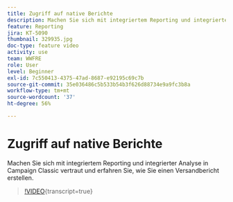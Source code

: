 ```yaml
---
title: Zugriff auf native Berichte
description: Machen Sie sich mit integriertem Reporting und integrierter Analyse vertraut und erfahren Sie, wie Sie einen Versandbericht erstellen.
feature: Reporting
jira: KT-5090
thumbnail: 329935.jpg
doc-type: feature video
activity: use
team: WWFRE
role: User
level: Beginner
exl-id: 7c550413-4375-47ad-8687-e92195c69c7b
source-git-commit: 35e036486c5b533b54b3f626d88734e9a9fc3b8a
workflow-type: tm+mt
source-wordcount: '37'
ht-degree: 56%

---
```


# Zugriff auf native Berichte

Machen Sie sich mit integriertem Reporting und integrierter Analyse in Campaign Classic vertraut und erfahren Sie, wie Sie einen Versandbericht erstellen.

>[!VIDEO](https://video.tv.adobe.com/v/329935?quality=12&learn=on){transcript=true}
